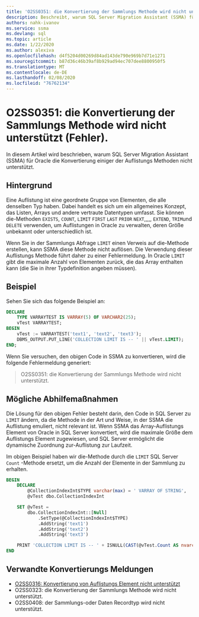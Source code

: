 ```yaml
---
title: 'O2SS0351: die Konvertierung der Sammlungs Methode wird nicht unterstützt (Fehler).'
description: Beschreibt, warum SQL Server Migration Assistant (SSMA) für Oracle die Konvertierung einiger der Auflistungs Methoden nicht unterstützt.
authors: nahk-ivanov
ms.service: ssma
ms.devlang: sql
ms.topic: article
ms.date: 1/22/2020
ms.author: alexiva
ms.openlocfilehash: d4f5204d00269d84ad143de790e969b7d71e1271
ms.sourcegitcommit: b87d36c46b39af8b929ad94ec707dee8800950f5
ms.translationtype: MT
ms.contentlocale: de-DE
ms.lasthandoff: 02/08/2020
ms.locfileid: "76762134"
---
```

# <a name="o2ss0351-conversion-of-collection-method-not-supported-error"></a>O2SS0351: die Konvertierung der Sammlungs Methode wird nicht unterstützt (Fehler).

In diesem Artikel wird beschrieben, warum SQL Server Migration Assistant (SSMA) für Oracle die Konvertierung einiger der Auflistungs Methoden nicht unterstützt.

## <a name="background"></a>Hintergrund

Eine Auflistung ist eine geordnete Gruppe von Elementen, die alle denselben Typ haben. Dabei handelt es sich um ein allgemeines Konzept, das Listen, Arrays und andere vertraute Datentypen umfasst. Sie können die-Methoden `EXISTS`, `COUNT`, `LIMIT` `FIRST` `LAST` `PRIOR` `NEXT`,,,,, `EXTEND`, `TRIM`und `DELETE` verwenden, um Auflistungen in Oracle zu verwalten, deren Größe unbekannt oder unterschiedlich ist.

Wenn Sie in der Sammlungs Abfrage `LIMIT` einen Verweis auf die-Methode erstellen, kann SSMA diese Methode nicht auflösen. Die Verwendung dieser Auflistungs Methode führt daher zu einer Fehlermeldung. In Oracle `LIMIT` gibt die maximale Anzahl von Elementen zurück, die das Array enthalten kann (die Sie in ihrer Typdefinition angeben müssen).

## <a name="example"></a>Beispiel

Sehen Sie sich das folgende Beispiel an:

```sql
DECLARE
    TYPE VARRAYTEST IS VARRAY(5) OF VARCHAR2(25);
    vTest VARRAYTEST;
BEGIN
    vTest := VARRAYTEST('text1', 'text2', 'text3');
    DBMS_OUTPUT.PUT_LINE('COLLECTION LIMIT IS -- ' || vTest.LIMIT);
END;
```

Wenn Sie versuchen, den obigen Code in SSMA zu konvertieren, wird die folgende Fehlermeldung generiert:

> O2SS0351: die Konvertierung der Sammlungs Methode wird nicht unterstützt.

## <a name="possible-remedies"></a>Mögliche Abhilfemaßnahmen

Die Lösung für den obigen Fehler besteht darin, den Code in SQL Server zu `LIMIT` ändern, da die Methode in der Art und Weise, in der SSMA die Auflistung emuliert, nicht relevant ist. Wenn SSMA das Array-Auflistungs Element von Oracle in SQL Server konvertiert, wird die maximale Größe dem Auflistungs Element zugewiesen, und SQL Server ermöglicht die dynamische Zuordnung zur-Auflistung zur Laufzeit.

Im obigen Beispiel haben wir die-Methode durch die `LIMIT` SQL Server `Count` -Methode ersetzt, um die Anzahl der Elemente in der Sammlung zu erhalten.

```sql
BEGIN
    DECLARE
        @CollectionIndexInt$TYPE varchar(max) = ' VARRAY OF STRING',
        @vTest dbo.CollectionIndexInt

    SET @vTest =
        dbo.CollectionIndexInt::[Null]
            .SetType(@CollectionIndexInt$TYPE)
            .AddString('text1')
            .AddString('text2')
            .AddString('text3')

    PRINT 'COLLECTION LIMIT IS -- ' + ISNULL(CAST(@vTest.Count AS nvarchar(max)), '')
END
```

## <a name="related-conversion-messages"></a>Verwandte Konvertierungs Meldungen

* [O2SS0316: Konvertierung von Auflistungs Element nicht unterstützt](o2ss0408.md)
* O2SS0323: die Konvertierung der Sammlungs Methode wird nicht unterstützt.
* O2SS0408: der Sammlungs-oder Daten Recordtyp wird nicht unterstützt.
